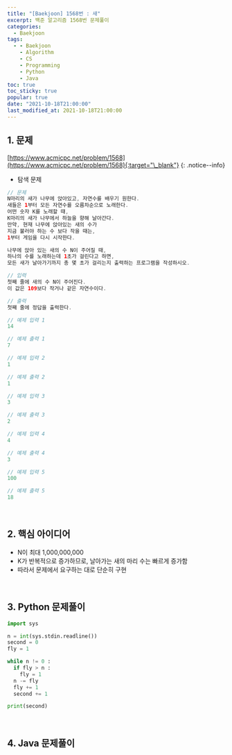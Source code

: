 ```yaml
---
title: "[Baekjoon] 1568번 : 새"
excerpt: 백준 알고리즘 1568번 문제풀이
categories:
  - Baekjoon
tags:
  - - Baekjoon
    - Algorithm
    - CS
    - Programming
    - Python
    - Java
toc: true
toc_sticky: true
popular: true
date: "2021-10-18T21:00:00"
last_modified_at: 2021-10-18T21:00:00
---
```


## 1. 문제

[https://www.acmicpc.net/problem/1568](https://www.acmicpc.net/problem/1568){:target="\_blank"}
{: .notice--info}

- 탐색 문제

```java
// 문제
N마리의 새가 나무에 앉아있고, 자연수를 배우기 원한다.
새들은 1부터 모든 자연수를 오름차순으로 노래한다.
어떤 숫자 K를 노래할 때,
K마리의 새가 나무에서 하늘을 향해 날아간다.
만약, 현재 나무에 앉아있는 새의 수가
지금 불러야 하는 수 보다 작을 때는,
1부터 게임을 다시 시작한다.

나무에 앉아 있는 새의 수 N이 주어질 때,
하나의 수를 노래하는데 1초가 걸린다고 하면,
모든 새가 날아가기까지 총 몇 초가 걸리는지 출력하는 프로그램을 작성하시오.

// 입력
첫째 줄에 새의 수 N이 주어진다.
이 값은 109보다 작거나 같은 자연수이다.

// 출력
첫째 줄에 정답을 출력한다.

// 예제 입력 1
14

// 예제 출력 1
7

// 예제 입력 2
1

// 예제 출력 2
1

// 예제 입력 3
3

// 예제 출력 3
2

// 예제 입력 4
4

// 예제 출력 4
3

// 예제 입력 5
100

// 예제 출력 5
18
```

<br>

## 2. 핵심 아이디어

- N이 최대 1,000,000,000
- K가 반복적으로 증가하므로, 날아가는 새의 마리 수는 빠르게 증가함
- 따라서 문제에서 요구하는 대로 단순히 구현

<br>

## 3. Python 문제풀이

```python
import sys

n = int(sys.stdin.readline())
second = 0
fly = 1

while n != 0 :
  if fly > n :
    fly = 1
  n -= fly
  fly += 1
  second += 1

print(second)
```

<br>

## 4. Java 문제풀이

```java

```
